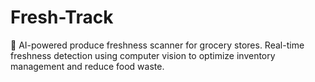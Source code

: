 # Fresh-Track
🍎 AI-powered produce freshness scanner for grocery stores. Real-time freshness detection using computer vision to optimize inventory management and reduce food waste.
